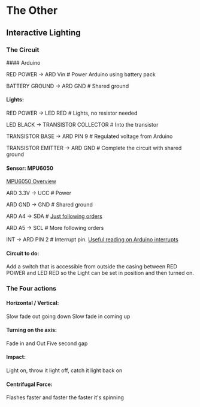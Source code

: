 # The Other

## Interactive Lighting

### The Circuit

#### Arduino

RED POWER -> ARD Vin # Power Arduino using battery pack

BATTERY GROUND -> ARD GND # Shared ground

#### Lights:

RED POWER -> LED RED # Lights, no resistor needed

LED BLACK -> TRANSISTOR COLLECTOR # Into the transistor

TRANSISTOR BASE -> ARD PIN 9 # Regulated voltage from Arduino

TRANSISTOR EMITTER -> ARD GND # Complete the circuit with shared ground

#### Sensor: MPU6050

[MPU6050 Overview](http://42bots.com/tutorials/arduino-uno-and-the-invensense-mpu-6050-6dof-imu/)

ARD 3.3V -> UCC # Power

ARD GND -> GND # Shared ground

ARD A4 -> SDA # [Just following orders](http://42bots.com/tutorials/arduino-uno-and-the-invensense-mpu-6050-6dof-imu/)

ARD A5 -> SCL # More following orders

INT -> ARD PIN 2 # Interrupt pin. [Useful reading on Arduino interrupts](http://www.allaboutcircuits.com/technical-articles/using-interrupts-on-arduino/)

#### Circuit to do:

Add a switch that is accessible from outside the casing between RED POWER and LED RED so the Light can be set in position and then turned on.

### The Four actions


#### Horizontal / Vertical:

Slow fade out going down
Slow fade in coming up

#### Turning on the axis:

Fade in and Out
Five second gap

#### Impact:

Light on, throw it light off, catch it light back on


#### Centrifugal Force:

Flashes faster and faster the faster it's spinning

